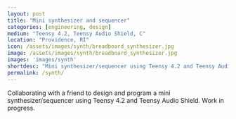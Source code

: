 ```yaml
---
layout: post
title: "Mini synthesizer and sequencer"
categories: [engineering, design]
medium: "Teensy 4.2, Teensy Audio Shield, C"
location: "Providence, RI"
icon: /assets/images/synth/breadboard_synthesizer.jpg
image: /assets/images/synth/breadboard_synthesizer.jpg
images: 'images/synth'
shortdesc: "Mini synthesizer/sequencer using Teensy 4.2 and Teensy Audio Shield."
permalink: /synth/
---
```

Collaborating with a friend to design and program a mini synthesizer/sequencer using Teensy 4.2 and Teensy Audio Shield. Work in progress.

<!--In the past few months, I have been working with a friend to build a synthesizer using teensy 4.2 and the teensy audio shield. We have collaborated on all aspects of the design and programming. Currently, the device is able to (1) sample and play back recordings, (2) assign samples and beats to steps on an 8-step sequencer, (3) adjust playback frequency, (4) play sine waves at variable frequency. -->

<!--Moving forward, we are hoping to finalize the board layout and transition to battery power to allow the device to be operated untethered to the computer.-->